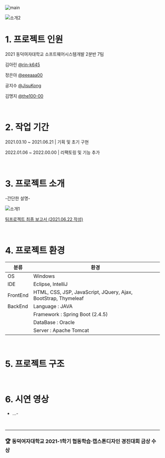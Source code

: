 
![main](https://user-images.githubusercontent.com/71439771/156991487-0ee08058-1e38-4979-8575-823e6ed6252e.png)  

![소개2](https://user-images.githubusercontent.com/71439771/156992754-49115883-ca01-495f-89ae-63d1fc269525.png)  
  

# 1. 프로젝트 인원

2021 동덕여자대학교 소프트웨어시스템개발 2분반 7팀

김아린 [@rin-k645](https://github.com/rin-k645)

정은아 [@eeeaaa00](https://github.com/eeeaaa00)

공지수 [@JisuKong](https://github.com/JisuKong)

김명지 [@the100-00](https://github.com/the100-00)  

&nbsp;   


# 2. 작업 기간

2021.03.10 ~ 2021.06.21  | 기획 및 초기 구현

2022.01.06 ~ 2022.00.00  | 리팩토링 및 기능 추가

&nbsp;   

# 3. 프로젝트 소개

-간단한 설명-  

![소개1](https://user-images.githubusercontent.com/71439771/156991491-f2475ca0-5be2-4596-9fa7-9a5f6b6fedde.png)  

[팀프로젝트 최종 보고서 (2021.06.22 작성)](https://drive.google.com/file/d/1Jk8T37c7n_V_fmBgnRUGqG7jNKbz6_Sj/view?usp=sharing)

&nbsp;  

# 4. 프로젝트 환경

| 분류 | 환경 |
| --- | --- |
| OS | Windows |
| IDE | Eclipse, IntelliJ |
| FrontEnd | HTML, CSS, JSP, JavaScript, JQuery, Ajax, BootStrap, Thymeleaf |
| BackEnd | Language : JAVA |
|  | Framework : Spring Boot (2.4.5) |
|  | DataBase : Oracle  |
|  | Server : Apache Tomcat |

&nbsp;   

# 5. 프로젝트 구조

&nbsp;   


# 6. 시연 영상

- ...-

&nbsp;   

---

### 🏆 동덕여자대학교 2021-1학기 협동학습·캡스톤디자인 경진대회 금상 수상

&nbsp;   
